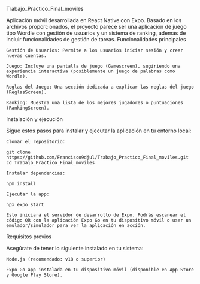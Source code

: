 Trabajo_Practico_Final_moviles

Aplicación móvil desarrollada en React Native con Expo. Basado en los archivos proporcionados, el proyecto parece ser una aplicación de juego tipo Wordle con gestión de usuarios y un sistema de ranking, además de incluir funcionalidades de gestión de tareas.
Funcionalidades principales

    Gestión de Usuarios: Permite a los usuarios iniciar sesión y crear nuevas cuentas.

    Juego: Incluye una pantalla de juego (Gamescreen), sugiriendo una experiencia interactiva (posiblemente un juego de palabras como Wordle).

    Reglas del Juego: Una sección dedicada a explicar las reglas del juego (ReglasScreen).

    Ranking: Muestra una lista de los mejores jugadores o puntuaciones (RankingScreen).


Instalación y ejecución

Sigue estos pasos para instalar y ejecutar la aplicación en tu entorno local:

    Clonar el repositorio:

    git clone https://github.com/Francisco9djul/Trabajo_Practico_Final_moviles.git
    cd Trabajo_Practico_Final_moviles

    Instalar dependencias:

    npm install

    Ejecutar la app:

    npx expo start

    Esto iniciará el servidor de desarrollo de Expo. Podrás escanear el código QR con la aplicación Expo Go en tu dispositivo móvil o usar un emulador/simulador para ver la aplicación en acción.

Requisitos previos

Asegúrate de tener lo siguiente instalado en tu sistema:

    Node.js (recomendado: v18 o superior)

    Expo Go app instalada en tu dispositivo móvil (disponible en App Store y Google Play Store).
